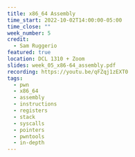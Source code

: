 ```yaml
---
title: x86_64 Assembly
time_start: 2022-10-02T14:00:00-05:00
time_close: ""
week_number: 5
credit:
  - Sam Ruggerio
featured: true
location: DCL 1310 + Zoom
slides: week_05_x86-64_assembly.pdf
recording: https://youtu.be/qFZqj1zEXT0
tags:
  - pwn
  - x86_64
  - assembly
  - instructions
  - registers
  - stack
  - syscalls
  - pointers
  - pwntools
  - in-depth
---
```

